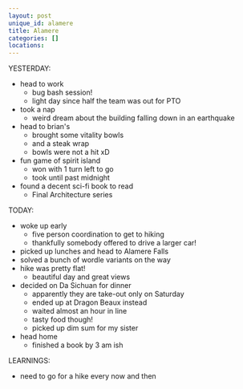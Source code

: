 ```yaml
---
layout: post
unique_id: alamere
title: Alamere
categories: []
locations: 
---
```


YESTERDAY:
* head to work
  * bug bash session!
  * light day since half the team was out for PTO
* took a nap
  * weird dream about the building falling down in an earthquake
* head to brian's
  * brought some vitality bowls
  * and a steak wrap
  * bowls were not a hit xD
* fun game of spirit island
  * won with 1 turn left to go
  * took until past midnight
* found a decent sci-fi book to read
  * Final Architecture series

TODAY:
* woke up early
  * five person coordination to get to hiking
  * thankfully somebody offered to drive a larger car!
* picked up lunches and head to Alamere Falls
* solved a bunch of wordle variants on the way
* hike was pretty flat!
  * beautiful day and great views
* decided on Da Sichuan for dinner
  * apparently they are take-out only on Saturday
  * ended up at Dragon Beaux instead
  * waited almost an hour in line
  * tasty food though!
  * picked up dim sum for my sister
* head home
  * finished a book by 3 am ish

LEARNINGS:
* need to go for a hike every now and then
